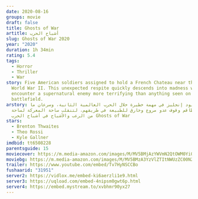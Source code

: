 ```yaml
---
date: 2020-08-16
groups: movie
draft: false
title: Ghosts of War
artitle: أشباح الحرب
slug: Ghosts of War 2020
year: "2020"
duration: 1h 34min
rating: 5.4
tags:
  - Horror
  - Thriller
  - War
story: Five American soldiers assigned to hold a French Chateau near the end of
  World War II. This unexpected respite quickly descends into madness when they
  encounter a supernatural enemy more terrifying than anything seen on the
  battlefield.
arstory: يذهب 5 جنود إنجليز في مهمة خطيرة خلال الحرب العالمية الثانية، وسرعان ما
  يكتشف الطاقم وقوف عدو مروع وخارق للطبيعة في طريقهم، لتنقلب ساحة المعركة لساحة
  من الرعب والأشباح في أشباح الحرب Ghosts of War
stars:
  - Brenton Thwaites
  - Theo Rossi
  - Kyle Gallner
imdbid: tt6508228
parentsguide: 15
moviecover: https://m.media-amazon.com/images/M/MV5BMjAzYWVmN2QtOWM0Yi00ZTJiLWFkNzItOThmYTkxYzUzYTQyXkEyXkFqcGdeQXVyMzQwMTY2Nzk@._V1_SY1000_CR0,0,674,1000_AL_.jpg
moviebg: https://m.media-amazon.com/images/M/MV5BMzA3YzVlZTItNWUzZC00N2M2LTg0ZTYtYzliYTIwYzU1N2YwXkEyXkFqcGdeQXVyNzI1NzMxNzM@._V1_SX1777_CR0,0,1777,740_AL_.jpg
trailer: https://www.youtube.com/embed/Tv7HyNSCCBo
fushaarid: "31951"
server2: https://vidlox.me/embed-ki6aerzli1e9.html
server3: https://uqload.com/embed-4nipsm0gwt6p.html
server4: https://embed.mystream.to/xvbhmr90yx27
---
```

